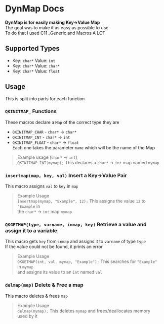 # DynMap Docs  
__DynMap is for easily making Key->Value Map__  
The goal was to make it as easy as possible to use  
To do that I used C11 _Generic and Macros A LOT

## Supported Types  
- Key: `char*` Value: `int`  
- Key: `char*` Value: `char*`  
- Key: `char*` Value: `float`  
  
## Usage  
This is split into parts for each function  
  
### `QKINITMAP_` Functions  
These macros declare a `Map` of the correct type they are  
- `QKINITMAP_CHAR` - `char*` -> `char*`  
- `QKINITMAP_INT` - `char*` -> `int`  
- `QKINITMAP_FLOAT` - `char*` -> `float`  
Each one takes the parameter `name` which will be the name of the Map  
>Example usage (`char*` -> `int`)  
>`QKINITMAP_INT(mymap);` This declares a `char*` -> `int` map named `mymap`  

### `insertmap(map, key, val)` Insert a Key->Value Pair  
This macro assigns `val` to `key` in `map`  
>Example Usage  
>`insertmap(mymap, "Example", 12);` This assigns the value `12` to `"Example` in  
>the `char*` -> `int` map `mymap`  

### `QKGETMAP(type, varname, inmap, key)` Retrieve a value and assign it to a variable  
This macro gets `key` from `inmap` and assigns it to `varname` of type `type`  
If the value could not be found, it prints an error  
>Example Usage  
>`QKGETMAP(int, val, mymap, "Example");` This searches for `"Example"` in `mymap`  
>and assigns its value to an `int` named `val`  

### `delmap(map)` Delete & Free a map   
This macro deletes & frees `map`  
>Example Usage  
>`delmap(mymap);` This deletes `mymap` and frees/deallocates memory used by it  